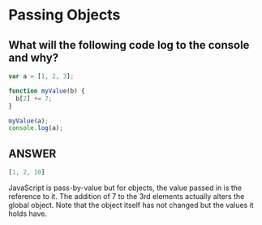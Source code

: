 # Passing Objects

## What will the following code log to the console and why?
```javascript
var a = [1, 2, 3];

function myValue(b) {
  b[2] += 7;
}

myValue(a);
console.log(a);
```

## ANSWER
```javascript
[1, 2, 10]
```
JavaScript is pass-by-value but for objects, the value passed in is the reference to it. The addition of 7 to the 3rd elements actually alters the global object. Note that the object itself has not changed but the values it holds have.